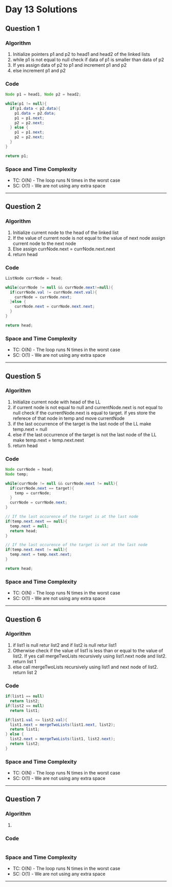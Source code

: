 # Day 13 Solutions

## Question 1

### Algorithm

1. Initialize pointers p1 and p2 to head1 and head2 of the linked lists
2. while p1 is not equal to null check if data of p1 is smaller than data of p2
3. If yes assign data of p2 to p1 and increment p1 and p2
4. else increment p1 and p2

### Code

```java
Node p1 = head1, Node p2 = head2;

while(p1 != null){
  if(p1.data < p2.data){
    p1.data = p2.data;
    p1 = p1.next;
    p2 = p2.next;
  } else {
    p1 = p1.next;
    p2 = p2.next;
  }
}

return p1;
```

### Space and Time Complexity

- TC: O(N) - The loop runs N times in the worst case
- SC: O(1) - We are not using any extra space

---

## Question 2

### Algorithm

1. Initialize current node to the head of the linked list
2. If the value of current node is not equal to the value of next node assign current node to the next node
3. Else assign currNode.next = currNode.next.next
4. return head

### Code

```java
ListNode currNode = head;

while(currNode != null && currNode.next!=null){
  if(currNode.val != currNode.next.val){
    currNode = currNode.next;
  }else {
    currNode.next = currNode.next.next;
  }
}

return head;
```

### Space and Time Complexity

- TC: O(N) - The loop runs N times in the worst case
- SC: O(1) - We are not using any extra space

---

## Question 5

### Algorithm

1. Initialize current node with head of the LL
2. if current node is not equal to null and currentNode.next is not equal to null check if the currentNode.next is equal to target. if yes store the referece of that node in temp and move currentNode
3. if the last occurrence of the target is the last node of the LL make temp.next = null
4. else if the last occurrence of the target is not the last node of the LL make temp.next = temp.next.next
5. return head

### Code

```java
Node currNode = head;
Node temp;

while(currNode != null && currNode.next != null){
  if(currNode.next == target){
    temp = currNode;
  }
  currNode = currNode.next;
}

// If the last occurence of the target is at the last node
if(temp.next.next == null){
  temp.next = null;
  return head;
}

// If the last occurence of the target is not at the last node
if(temp.next.next != null){
  temp.next = temp.next.next;
}

return head;
```

### Space and Time Complexity

- TC: O(N) - The loop runs N times in the worst case
- SC: O(1) - We are not using any extra space

---

## Question 6

### Algorithm

1. if list1 is null retur list2 and if list2  is null retur list1
2. Otherwise check if the value of list1 is less than or equal to the value of list2. If yes call mergeTwoLists recursively using list1.next node and list2. return list 1
3. else call mergeTwoLists recursively using list1 and next node of list2. return list 2

### Code

```java
if(list1 == null)
  return list2;
if(list2 == null)
  return list1;

if(list1.val <= list2.val){
  list1.next = mergeTwoLists(list1.next, list2);
  return list1;
} else {
  list2.next = mergeTwoLists(list1, list2.next);
  return list2;
}
```

### Space and Time Complexity

- TC: O(N) - The loop runs N times in the worst case
- SC: O(1) - We are not using any extra space

---

## Question 7

### Algorithm

1.

### Code

```java

```

### Space and Time Complexity

- TC: O(N) - The loop runs N times in the worst case
- SC: O(1) - We are not using any extra space

---
